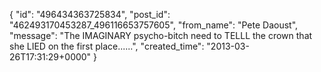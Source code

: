  {
   "id": "496434363725834",
   "post_id": "462493170453287_496116653757605",
   "from_name": "Pete Daoust",
   "message": "The IMAGINARY psycho-bitch need to TELLL the crown that she LIED on the first place......",
   "created_time": "2013-03-26T17:31:29+0000"
 }
